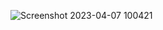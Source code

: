 ![Screenshot 2023-04-07 100421](https://user-images.githubusercontent.com/116851212/230580106-966c2b43-86f9-497f-8313-9edc5e28a0c1.png)
